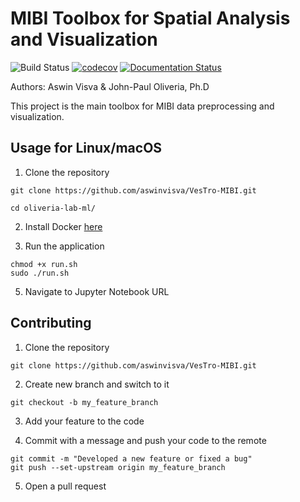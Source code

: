 #  MIBI Toolbox for Spatial Analysis and Visualization

![Build Status](https://github.com/aswinvisva/VesTro-MIBI/actions/workflows/python-app.yml/badge.svg)
[![codecov](https://codecov.io/gh/aswinvisva/VesTro-MIBI/branch/master/graph/badge.svg?token=0GHGAVQRG9)](https://codecov.io/gh/aswinvisva/VesTro-MIBI)
[![Documentation Status](https://readthedocs.org/projects/oliveria-lab-ml/badge/?version=latest)](https://oliveria-lab-ml.readthedocs.io/en/latest/?badge=latest)

Authors: Aswin Visva & John-Paul Oliveria, Ph.D

This project is the main toolbox for MIBI data preprocessing and visualization.

## Usage for Linux/macOS

1. Clone the repository
```console
git clone https://github.com/aswinvisva/VesTro-MIBI.git

cd oliveria-lab-ml/
```

2. Install Docker [here](https://docs.docker.com/get-docker/)

3. Run the application

```console
chmod +x run.sh
sudo ./run.sh
```

5. Navigate to Jupyter Notebook URL

## Contributing

1. Clone the repository
```console
git clone https://github.com/aswinvisva/VesTro-MIBI.git
```

2. Create new branch and switch to it
```console
git checkout -b my_feature_branch
```

3. Add your feature to the code

4. Commit with a message and push your code to the remote
```console
git commit -m "Developed a new feature or fixed a bug"
git push --set-upstream origin my_feature_branch
```

5. Open a pull request
